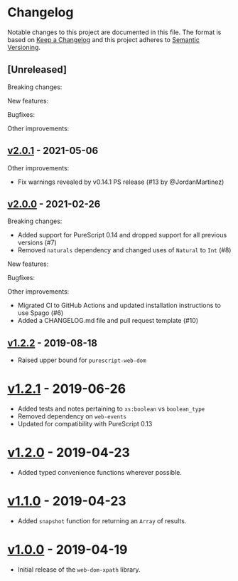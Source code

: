 # Changelog

Notable changes to this project are documented in this file. The format is based on [Keep a Changelog](https://keepachangelog.com/en/1.0.0/) and this project adheres to [Semantic Versioning](https://semver.org/spec/v2.0.0.html).

## [Unreleased]

Breaking changes:

New features:

Bugfixes:

Other improvements:

## [v2.0.1](https://github.com/purescript-web/purescript-web-dom-xpath/releases/tag/v2.0.1) - 2021-05-06

Other improvements:
- Fix warnings revealed by v0.14.1 PS release (#13 by @JordanMartinez)

## [v2.0.0](https://github.com/purescript-web/purescript-web-dom-xpath/releases/tag/v2.0.0) - 2021-02-26

Breaking changes:
- Added support for PureScript 0.14 and dropped support for all previous versions (#7)
- Removed `naturals` dependency and changed uses of `Natural` to `Int` (#8)

New features:

Bugfixes:

Other improvements:
- Migrated CI to GitHub Actions and updated installation instructions to use Spago (#6)
- Added a CHANGELOG.md file and pull request template (#10)

## [v1.2.2](https://github.com/purescript-web/purescript-web-dom-xpath/releases/tag/v1.2.2) - 2019-08-18

- Raised upper bound for `purescript-web-dom`

# [v1.2.1](https://github.com/purescript-web/purescript-web-dom-xpath/releases/tag/v1.2.1) - 2019-06-26

- Added tests and notes pertaining to `xs:boolean` vs `boolean_type`
- Removed dependency on `web-events`
- Updated for compatibility with PureScript 0.13

# [v1.2.0](https://github.com/purescript-web/purescript-web-dom-xpath/releases/tag/v1.2.0) - 2019-04-23

- Added typed convenience functions wherever possible.

# [v1.1.0](https://github.com/purescript-web/purescript-web-dom-xpath/releases/tag/v1.1.0) - 2019-04-23

- Added `snapshot` function for returning an `Array` of results.

# [v1.0.0](https://github.com/purescript-web/purescript-web-dom-xpath/releases/tag/v1.0.0) - 2019-04-19

- Initial release of the `web-dom-xpath` library.
